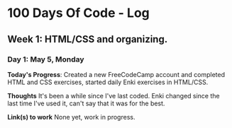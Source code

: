 # 100 Days Of Code - Log

## Week 1: HTML/CSS and organizing.
### Day 1: May 5, Monday

**Today's Progress**: Created a new FreeCodeCamp account and completed HTML and CSS exercises, started daily Enki exercises in HTML/CSS.

**Thoughts** It's been a while since I've last coded. Enki changed since the last time I've used it, can't say that it was for the best.

**Link(s) to work**
None yet, work in progress.

